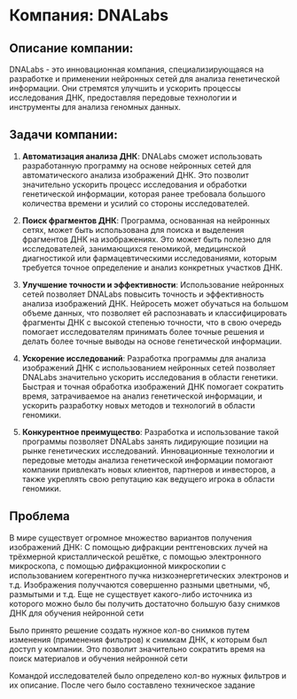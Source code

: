 # Компания: DNALabs
## Описание компании:
DNALabs - это инновационная компания, специализирующаяся на разработке и применении нейронных сетей для анализа генетической информации. Они стремятся улучшить и ускорить процессы исследования ДНК, предоставляя передовые технологии и инструменты для анализа геномных данных.

## Задачи компании:

1. **Автоматизация анализа ДНК**: DNALabs сможет использовать разработанную программу на основе нейронных сетей для автоматического анализа изображений ДНК. Это позволит значительно ускорить процесс исследования и обработки генетической информации, которая ранее требовала большого количества времени и усилий со стороны исследователей.

2. **Поиск фрагментов ДНК**: Программа, основанная на нейронных сетях, может быть использована для поиска и выделения фрагментов ДНК на изображениях. Это может быть полезно для исследователей, занимающихся геномикой, медицинской диагностикой или фармацевтическими исследованиями, которым требуется точное определение и анализ конкретных участков ДНК.

3. **Улучшение точности и эффективности**: Использование нейронных сетей позволяет DNALabs повысить точность и эффективность анализа изображений ДНК. Нейросеть может обучаться на большом объеме данных, что позволяет ей распознавать и классифицировать фрагменты ДНК с высокой степенью точности, что в свою очередь помогает исследователям принимать более точные решения и делать более точные выводы на основе генетической информации.

4. **Ускорение исследований**: Разработка программы для анализа изображений ДНК с использованием нейронных сетей позволяет DNALabs значительно ускорить исследования в области генетики. Быстрая и точная обработка изображений ДНК помогает сократить время, затрачиваемое на анализ генетической информации, и ускорить разработку новых методов и технологий в области геномики.

5. **Конкурентное преимущество**: Разработка и использование такой программы позволяет DNALabs занять лидирующие позиции на рынке генетических исследований. Инновационные технологии и передовые методы анализа генетической информации помогают компании привлекать новых клиентов, партнеров и инвесторов, а также укреплять свою репутацию как ведущего игрока в области геномики.

## Проблема
В мире существует огромное множество вариантов получения изображений ДНК: С помощью дифракции рентгеновских лучей на трёхмерной кристаллической решётке, с помощью электронного микроскопа, с помощью дифракционной микроскопии с использованием когерентного пучка низкоэнергетических электронов и т.д. Изображения получчаются совершенно разными цветными, чб, размытыми и т.д. Еще не существует какого-либо источника из которого можно было бы получить достаточно большую базу снимков ДНК для обучения нейронной сети

Было принято решение создать нужное кол-во снимков путем изменения (применения фильтров) к снимкам ДНК, к которым был доступ у компании. Это позволит значительно сократить время на поиск материалов и обучения нейронной сети

Командой исследователей было определено кол-во нужных фильтров и их описание. После чего было составлено техническое задание